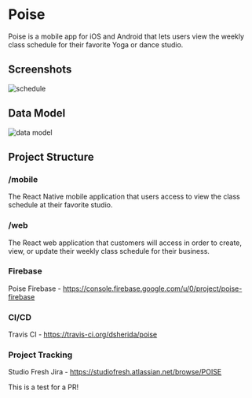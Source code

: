 # Poise

Poise is a mobile app for iOS and Android that lets users view the weekly class schedule for their favorite Yoga or dance studio.

## Screenshots

![schedule](https://user-images.githubusercontent.com/5413432/39964665-6dec2b10-563e-11e8-86c4-a6028024dac9.png)

## Data Model

![data model](https://user-images.githubusercontent.com/5413432/39964668-77e3cd58-563e-11e8-8122-c46fb2e3f255.png)

## Project Structure

### /mobile 

The React Native mobile application that users access to view the class schedule at their favorite studio.

### /web

The React web application that customers will access in order to create, view, or update their weekly class schedule for their business.

### Firebase

Poise Firebase - https://console.firebase.google.com/u/0/project/poise-firebase

### CI/CD

Travis CI - https://travis-ci.org/dsherida/poise

### Project Tracking

Studio Fresh Jira - https://studiofresh.atlassian.net/browse/POISE

This is a test for a PR!